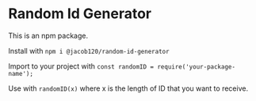 # Random Id Generator

This is an npm package.

Install with `npm i @jacob120/random-id-generator`

Import to your project with `const randomID = require('your-package-name');`

Use with `randomID(x)` where x is the length of ID that you want to receive.
